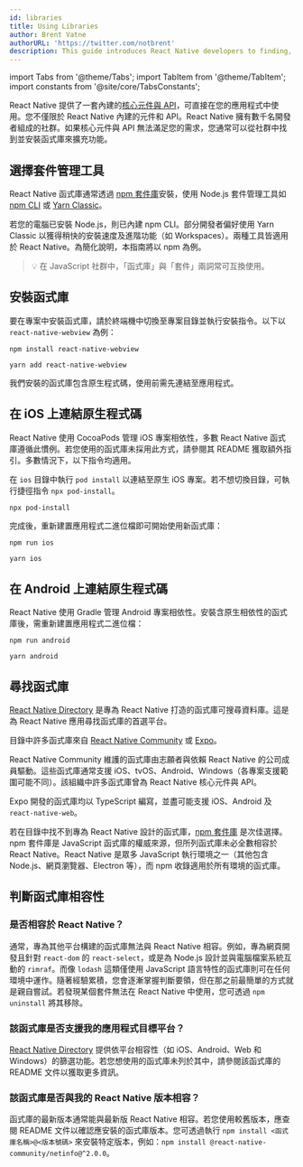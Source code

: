 ```yaml
---
id: libraries
title: Using Libraries
author: Brent Vatne
authorURL: 'https://twitter.com/notbrent'
description: This guide introduces React Native developers to finding, installing, and using third-party libraries in their apps.
---
```


import Tabs from '@theme/Tabs'; import TabItem from '@theme/TabItem'; import constants from '@site/core/TabsConstants';

React Native 提供了一套內建的[核心元件與 API](./components-and-apis)，可直接在您的應用程式中使用。您不僅限於 React Native 內建的元件和 API。React Native 擁有數千名開發者組成的社群。如果核心元件與 API 無法滿足您的需求，您通常可以從社群中找到並安裝函式庫來擴充功能。

## 選擇套件管理工具

React Native 函式庫通常透過 [npm 套件庫](https://www.npmjs.com/)安裝，使用 Node.js 套件管理工具如 [npm CLI](https://docs.npmjs.com/cli/npm) 或 [Yarn Classic](https://classic.yarnpkg.com/en/)。

若您的電腦已安裝 Node.js，則已內建 npm CLI。部分開發者偏好使用 Yarn Classic 以獲得稍快的安裝速度及進階功能（如 Workspaces）。兩種工具皆適用於 React Native。為簡化說明，本指南將以 npm 為例。

> 💡 在 JavaScript 社群中，「函式庫」與「套件」兩詞常可互換使用。

## 安裝函式庫

要在專案中安裝函式庫，請於終端機中切換至專案目錄並執行安裝指令。以下以 `react-native-webview` 為例：

<Tabs groupId="package-manager" queryString defaultValue={constants.defaultPackageManager} values={constants.packageManagers}>
<TabItem value="npm">

```shell
npm install react-native-webview
```

</TabItem>
<TabItem value="yarn">

```shell
yarn add react-native-webview
```

</TabItem>
</Tabs>

我們安裝的函式庫包含原生程式碼，使用前需先連結至應用程式。

## 在 iOS 上連結原生程式碼

React Native 使用 CocoaPods 管理 iOS 專案相依性，多數 React Native 函式庫遵循此慣例。若您使用的函式庫未採用此方式，請參閱其 README 獲取額外指引。多數情況下，以下指令均適用。

在 `ios` 目錄中執行 `pod install` 以連結至原生 iOS 專案。若不想切換目錄，可執行捷徑指令 `npx pod-install`。

```bash
npx pod-install
```

完成後，重新建置應用程式二進位檔即可開始使用新函式庫：

<Tabs groupId="package-manager" queryString defaultValue={constants.defaultPackageManager} values={constants.packageManagers}>
<TabItem value="npm">

```shell
npm run ios
```

</TabItem>
<TabItem value="yarn">

```shell
yarn ios
```

</TabItem>
</Tabs>

## 在 Android 上連結原生程式碼

React Native 使用 Gradle 管理 Android 專案相依性。安裝含原生相依性的函式庫後，需重新建置應用程式二進位檔：

<Tabs groupId="package-manager" queryString defaultValue={constants.defaultPackageManager} values={constants.packageManagers}>
<TabItem value="npm">

```shell
npm run android
```

</TabItem>
<TabItem value="yarn">

```shell
yarn android
```

</TabItem>
</Tabs>

## 尋找函式庫

[React Native Directory](https://reactnative.directory) 是專為 React Native 打造的函式庫可搜尋資料庫。這是為 React Native 應用尋找函式庫的首選平台。

目錄中許多函式庫來自 [React Native Community](https://github.com/react-native-community/) 或 [Expo](https://docs.expo.dev/versions/latest/)。

React Native Community 維護的函式庫由志願者與依賴 React Native 的公司成員驅動。這些函式庫通常支援 iOS、tvOS、Android、Windows（各專案支援範圍可能不同）。該組織中許多函式庫曾為 React Native 核心元件與 API。

Expo 開發的函式庫均以 TypeScript 編寫，並盡可能支援 iOS、Android 及 `react-native-web`。

若在目錄中找不到專為 React Native 設計的函式庫，[npm 套件庫](https://www.npmjs.com/) 是次佳選擇。npm 套件庫是 JavaScript 函式庫的權威來源，但所列函式庫未必全數相容於 React Native。React Native 是眾多 JavaScript 執行環境之一（其他包含 Node.js、網頁瀏覽器、Electron 等），而 npm 收錄適用於所有環境的函式庫。

## 判斷函式庫相容性

### 是否相容於 React Native？

通常，專為其他平台構建的函式庫無法與 React Native 相容。例如，專為網頁開發且針對 `react-dom` 的 `react-select`，或是為 Node.js 設計並與電腦檔案系統互動的 `rimraf`。而像 `lodash` 這類僅使用 JavaScript 語言特性的函式庫則可在任何環境中運作。隨著經驗累積，您會逐漸掌握判斷要領，但在那之前最簡單的方式就是親自嘗試。若發現某個套件無法在 React Native 中使用，您可透過 `npm uninstall` 將其移除。

### 該函式庫是否支援我的應用程式目標平台？

[React Native Directory](https://reactnative.directory) 提供依平台相容性（如 iOS、Android、Web 和 Windows）的篩選功能。若您想使用的函式庫未列於其中，請參閱該函式庫的 README 文件以獲取更多資訊。

### 該函式庫是否與我的 React Native 版本相容？

函式庫的最新版本通常能與最新版 React Native 相容。若您使用較舊版本，應查閱 README 文件以確認應安裝的函式庫版本。您可透過執行 `npm install <函式庫名稱>@<版本號碼>` 來安裝特定版本，例如：`npm install @react-native-community/netinfo@^2.0.0`。